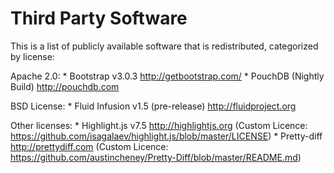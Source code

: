 Third Party Software
====================

This is a list of publicly available software that is redistributed, categorized by license:

Apache 2.0:
    * Bootstrap v3.0.3 http://getbootstrap.com/
    * PouchDB (Nightly Build) http://pouchdb.com

BSD License:
    * Fluid Infusion v1.5 (pre-release) http://fluidproject.org

Other licenses:
    * Highlight.js v7.5 http://highlightjs.org (Custom Licence: https://github.com/isagalaev/highlight.js/blob/master/LICENSE)
    * Pretty-diff http://prettydiff.com (Custom Licence: https://github.com/austincheney/Pretty-Diff/blob/master/README.md)